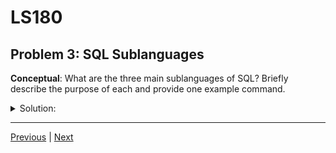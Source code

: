 # LS180
## Problem 3: SQL Sublanguages

**Conceptual**: What are the three main sublanguages of SQL? Briefly describe the purpose of each and provide one example command.

<details>
<summary>Solution:</summary>

**Data Definition Language (DDL)**: Defines and manages database objects. Example: `CREATE TABLE`.

**Data Manipulation Language (DML)**: Adds, deletes, and modifies data. Example: `INSERT` or `UPDATE`.

**Data Query Language (DQL)**: Retrieves data from the database. Example: `SELECT`. (Note: DQL is sometimes considered a part of DML).

</details>

---

[Previous](02.md) | [Next](04.md)

